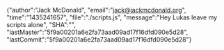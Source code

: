 {"author":"Jack McDonald", "email":"jack@jackmcdonald.org", "time":"1435241657", "file":"./scripts.js", "message":"Hey Lukas leave my scripts alone", "SHA":"", "lastMaster":"5f9a00201a6e2fa73aad09ad17f16dfd090e5d28", "lastCommit":"5f9a00201a6e2fa73aad09ad17f16dfd090e5d28"}
